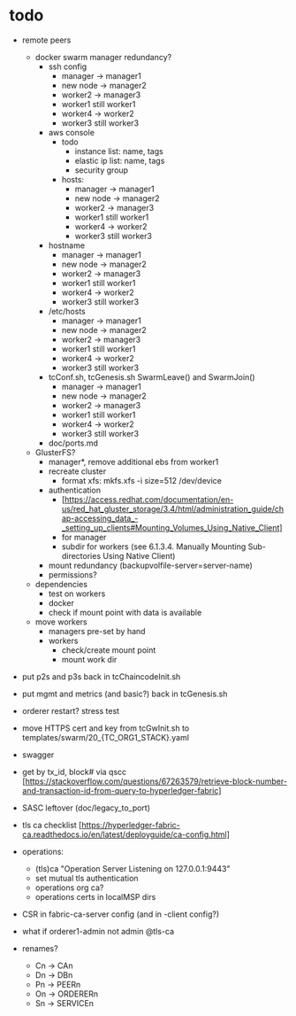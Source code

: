 # todo

* remote peers
  * docker swarm manager redundancy?
    * ssh config
      * manager -> manager1
      * new node -> manager2
      * worker2 -> manager3
      * worker1 still worker1
      * worker4 -> worker2
      * worker3 still worker3
    * aws console
      * todo
        * instance list: name, tags
        * elastic ip list: name, tags
        * security group
      * hosts:
        * manager -> manager1
        * new node -> manager2
        * worker2 -> manager3
        * worker1 still worker1
        * worker4 -> worker2
        * worker3 still worker3
    * hostname
      * manager -> manager1
      * new node -> manager2
      * worker2 -> manager3
      * worker1 still worker1
      * worker4 -> worker2
      * worker3 still worker3
    * /etc/hosts
      * manager -> manager1
      * new node -> manager2
      * worker2 -> manager3
      * worker1 still worker1
      * worker4 -> worker2
      * worker3 still worker3
    * tcConf.sh, tcGenesis.sh SwarmLeave() and SwarmJoin()
      * manager -> manager1
      * new node -> manager2
      * worker2 -> manager3
      * worker1 still worker1
      * worker4 -> worker2
      * worker3 still worker3
    * doc/ports.md
  * GlusterFS?
    * manager*, remove additional ebs from worker1
    * recreate cluster
      * format xfs: mkfs.xfs -i size=512 /dev/device
    * authentication
      * [https://access.redhat.com/documentation/en-us/red_hat_gluster_storage/3.4/html/administration_guide/chap-accessing_data_-_setting_up_clients#Mounting_Volumes_Using_Native_Client]
      * for manager
      * subdir for workers (see 6.1.3.4. Manually Mounting Sub-directories Using Native Client)
    * mount redundancy (backupvolfile-server=server-name)
    * permissions?
  * dependencies
    * test on workers
    * docker
    * check if mount point with data is available
  * move workers
    * managers pre-set by hand
    * workers
      * check/create mount point
      * mount work dir
* put p2s and p3s back in tcChaincodeInit.sh
* put mgmt and metrics (and basic?) back in tcGenesis.sh
* orderer restart? stress test
* move HTTPS cert and key from tcGwInit.sh to templates/swarm/20_{TC_ORG1_STACK}.yaml

* swagger
* get by tx_id, block# via qscc [https://stackoverflow.com/questions/67263579/retrieve-block-number-and-transaction-id-from-query-to-hyperledger-fabric]
* SASC leftover (doc/legacy_to_port)
* tls ca checklist [https://hyperledger-fabric-ca.readthedocs.io/en/latest/deployguide/ca-config.html]
* operations:
  * (tls)ca "Operation Server Listening on 127.0.0.1:9443"
  * set mutual tls authentication
  * operations org ca?
  * operations certs in localMSP dirs
* CSR in fabric-ca-server config (and in -client config?)
* what if orderer1-admin not admin @tls-ca
* renames?
  * Cn -> CAn
  * Dn -> DBn
  * Pn -> PEERn
  * On -> ORDERERn
  * Sn -> SERVICEn

